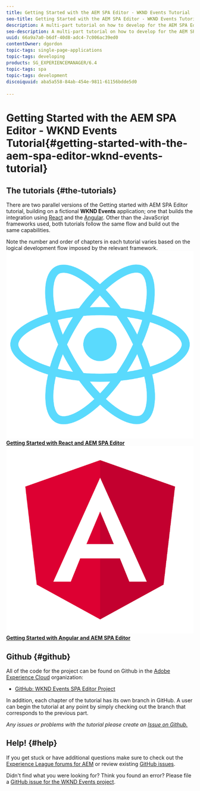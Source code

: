 ```yaml
---
title: Getting Started with the AEM SPA Editor - WKND Events Tutorial
seo-title: Getting Started with the AEM SPA Editor - WKND Events Tutorial
description: A multi-part tutorial on how to develop for the AEM SPA Editor. Walks through the implementation of a Single Page Application that can be edited within Adobe Experience Manager. Covers foundational topics like project setup, component mapping, front-end development tools, and application routing.
seo-description: A multi-part tutorial on how to develop for the AEM SPA Editor. Walks through the implementation of a Single Page Application that can be edited within Adobe Experience Manager. Covers foundational topics like project setup, component mapping, front-end development tools, and application routing.
uuid: 66a9a7a0-b6df-40d8-adc4-7c006ac39ed0
contentOwner: dgordon
topic-tags: single-page-applications
topic-tags: developing
products: SG_EXPERIENCEMANAGER/6.4
topic-tags: spa
topic-tags: development
discoiquuid: aba5a558-84ab-454e-9811-61156bdde5d0

---
```


# Getting Started with the AEM SPA Editor - WKND Events Tutorial{#getting-started-with-the-aem-spa-editor-wknd-events-tutorial}

## The tutorials {#the-tutorials}

There are two parallel versions of the Getting started with AEM SPA Editor tutorial, building on a fictional **WKND Events** application; one that builds the integration using [React](https://reactjs.org/) and the [Angular](https://angular.io/). Other than the JavaScript frameworks used, both tutorials follow the same flow and build out the same capabilities.

Note the number and order of chapters in each tutorial varies based on the logical development flow imposed by the relevant framework.
[ ![](assets/react-logo.png)](/help/getting-started-spa-wknd-tutorial-develop/react/react.md) [**Getting Started with React and AEM SPA Editor**](/help/getting-started-spa-wknd-tutorial-develop/react/react.md)
[ ![](assets/angular-logo.png)](/help/getting-started-spa-wknd-tutorial-develop/angular/angular.md) [**Getting Started with Angular and AEM SPA Editor**](/help/getting-started-spa-wknd-tutorial-develop/angular/angular.md)

## Github {#github}

All of the code for the project can be found on Github in the [Adobe Experience Cloud](https://github.com/Adobe-Marketing-Cloud) organization:

* [GitHub: WKND Events SPA Editor Project](https://github.com/Adobe-Marketing-Cloud/aem-guides-wknd-events)

In addition, each chapter of the tutorial has its own branch in GitHub. A user can begin the tutorial at any point by simply checking out the branch that corresponds to the previous part.

*Any issues or problems with the tutorial please create an [Issue on Github.](https://github.com/Adobe-Marketing-Cloud/aem-guides-wknd-events/issues)*

## Help! {#help}

If you get stuck or have additional questions make sure to check out the [Experience League forums for AEM](https://forums.adobe.com/community/experience-cloud/marketing-cloud/experience-manager) or review existing [GitHub issues](https://github.com/Adobe-Marketing-Cloud/aem-guides-wknd-events/issues).

Didn't find what you were looking for? Think you found an error? Please file a [GitHub issue for the WKND Events project](https://github.com/Adobe-Marketing-Cloud/aem-guides-wknd-events/issues). 
